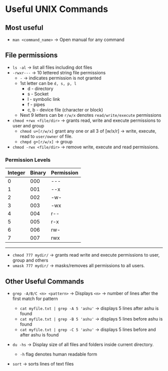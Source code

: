 # Useful UNIX Commands

## Most useful
- `man <command_name>` -> Open manual for any command

## File permissions
- `ls -al` -> list all files including dot files
- `-rwxr---` -> 10 lettered string file permissions
    - `-` -> indicates permission is not granted
    - 1st letter can be `d, s, p, l`
        - d - directory 
        - s - Socket 
        - l - symbolic link 
        - f - pipes 
        - c, b - device file (character or block)
    - Next 9 letters can be `r/w/x` denotes `read/write/execute` permissions
- `chmod +rwx <file/dir>` -> grants read, write and execute permissions to user and group
    - `chmod u+[r/w/x]` grant any one or all 3 of [w/x/r] -> write, execute, read to `user/owner` of file.
    - `chmpd g+[r/w/x]` -> group
- `chmod -rwx <file/dir>` -> remove write, execute and read permissions.

### Permission Levels

|Integer|Binary | Permission    |
| ----- | ----- | ------------- |
|   0   | 000   |       ---     |
|   1   | 001   |       --x     |
|   2   | 002   |       -w-     |
|   3   | 003   |       -wx     |
|   4   | 004   |       r--     |
|   5   | 005   |       r-x     |
|   6   | 006   |       rw-     |
|   7   | 007   |       rwx     |
---------------------------------

- `chmod 777 mydir/` -> grants read write and execute permissions to user, group and others
- `umask 777 mydir/` -> masks/removes all permissions to all users.

## Other Useful Commands
- `grep -A/B/C <n> <pattern>` -> Displays `<n>` -> number of lines after the first match for pattern
    - `cat myfile.txt | grep -A 5 'ashu'` -> displays 5 lines after ashu is found
    - `cat myfile.txt | grep -B 5 'ashu'` -> displays 5 lines before ashu is found
    - `cat myfile.txt | grep -C 5 'ashu'` -> displays 5 lines before and after ashu is found

- `du -hs` -> Display size of all files and folders inside current directory. 
    - `-h` flag denotes human readable form
- `sort` -> sorts lines of text files

